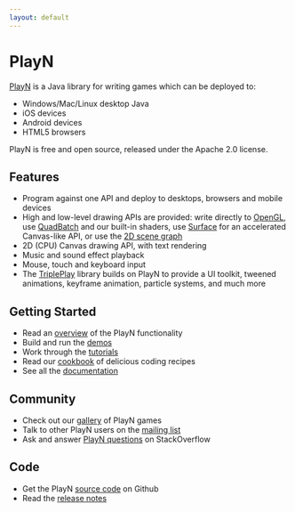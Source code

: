 ```yaml
---
layout: default
---
```


# PlayN

[PlayN] is a Java library for writing games which can be deployed to:

* Windows/Mac/Linux desktop Java
* iOS devices
* Android devices
* HTML5 browsers

PlayN is free and open source, released under the Apache 2.0 license.

## Features

* Program against one API and deploy to desktops, browsers and mobile devices
* High and low-level drawing APIs are provided: write directly to [OpenGL], use [QuadBatch] and our
  built-in shaders, use [Surface] for an accelerated Canvas-like API, or use the [2D scene graph]
* 2D (CPU) Canvas drawing API, with text rendering
* Music and sound effect playback
* Mouse, touch and keyboard input
* The [TriplePlay] library builds on PlayN to provide a UI toolkit, tweened animations, keyframe
  animation, particle systems, and much more

## Getting Started

* Read an [overview](docs/overview.html) of the PlayN functionality
* Build and run the [demos](docs/#demos)
* Work through the [tutorials](docs/#tutorials)
* Read our [cookbook](cookbook) of delicious coding recipes
* See all the [documentation](docs)

## Community

* Check out our [gallery](gallery) of PlayN games
* Talk to other PlayN users on the [mailing list](http://groups.google.com/group/playn)
* Ask and answer [PlayN questions](http://stackoverflow.com/questions/tagged/playn) on
  StackOverflow

## Code

* Get the PlayN [source code](http://github.com/playn/playn) on Github
* Read the [release notes](docs/release/notes.html)

[2D scene graph]: docs/overview.html#scene-graph
[OpenGL]: docs/overview.html#opengl
[PlayN]: http://playn.github.io
[QuadBatch]: docs/overview.html#quadbatch
[Surface]: docs/overview.html#surface
[TriplePlay]: https://github.com/threerings/tripleplay
